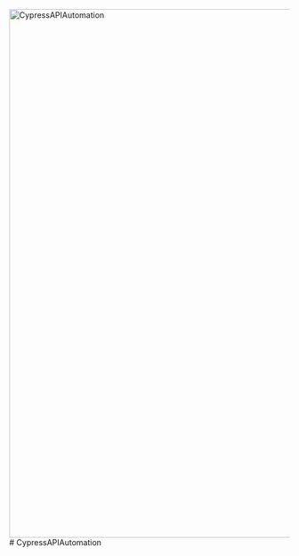 <img width="949" alt="CypressAPIAutomation" src="https://user-images.githubusercontent.com/49794348/193739088-a38d2308-cecf-4765-ad4d-771f3139b473.PNG">
# CypressAPIAutomation

